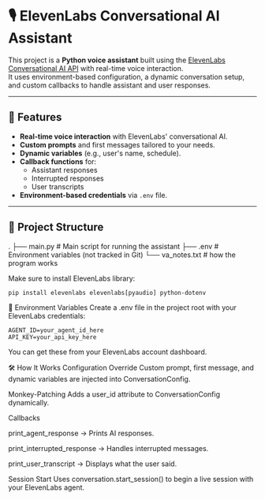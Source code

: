# 🎙️ ElevenLabs Conversational AI Assistant

This project is a **Python voice assistant** built using the [ElevenLabs Conversational AI API](https://elevenlabs.io/) with real-time voice interaction.  
It uses environment-based configuration, a dynamic conversation setup, and custom callbacks to handle assistant and user responses.

---

## 📌 Features
- **Real-time voice interaction** with ElevenLabs' conversational AI.
- **Custom prompts** and first messages tailored to your needs.
- **Dynamic variables** (e.g., user's name, schedule).
- **Callback functions** for:
  - Assistant responses
  - Interrupted responses
  - User transcripts
- **Environment-based credentials** via `.env` file.

---

## 📂 Project Structure
.
├── main.py # Main script for running the assistant
├── .env # Environment variables (not tracked in Git)
└── va_notes.txt # how the program works

Make sure to install ElevenLabs library:
```
pip install elevenlabs elevenlabs[pyaudio] python-dotenv
```

🔑 Environment Variables
Create a .env file in the project root with your ElevenLabs credentials:
```
AGENT_ID=your_agent_id_here
API_KEY=your_api_key_here
```
You can get these from your ElevenLabs account dashboard.

🛠️ How It Works
Configuration Override
Custom prompt, first message, and dynamic variables are injected into ConversationConfig.

Monkey-Patching
Adds a user_id attribute to ConversationConfig dynamically.

Callbacks

print_agent_response → Prints AI responses.

print_interrupted_response → Handles interrupted messages.

print_user_transcript → Displays what the user said.

Session Start
Uses conversation.start_session() to begin a live session with your ElevenLabs agent.
